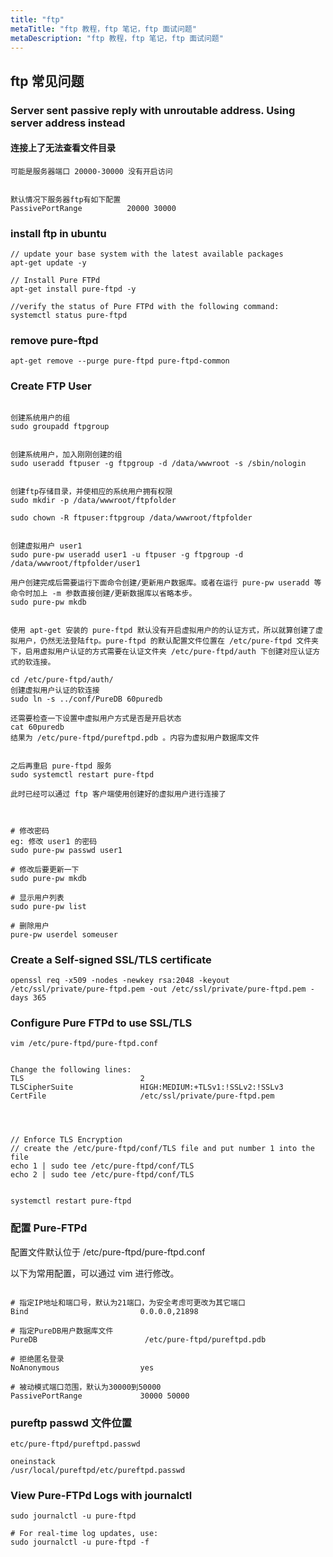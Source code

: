 ```yaml
---
title: "ftp"
metaTitle: "ftp 教程，ftp 笔记，ftp 面试问题"
metaDescription: "ftp 教程，ftp 笔记，ftp 面试问题"
---
```



## ftp 常见问题

### Server sent passive reply with unroutable address. Using server address instead

#### 连接上了无法查看文件目录
```
可能是服务器端口 20000-30000 没有开启访问


默认情况下服务器ftp有如下配置
PassivePortRange          20000 30000
```

### install ftp in ubuntu
```
// update your base system with the latest available packages
apt-get update -y

// Install Pure FTPd
apt-get install pure-ftpd -y

//verify the status of Pure FTPd with the following command:
systemctl status pure-ftpd
```

### remove pure-ftpd
```
apt-get remove --purge pure-ftpd pure-ftpd-common
```

### Create FTP User
```

创建系统用户的组
sudo groupadd ftpgroup


创建系统用户，加入刚刚创建的组
sudo useradd ftpuser -g ftpgroup -d /data/wwwroot -s /sbin/nologin


创建ftp存储目录，并使相应的系统用户拥有权限
sudo mkdir -p /data/wwwroot/ftpfolder

sudo chown -R ftpuser:ftpgroup /data/wwwroot/ftpfolder


创建虚拟用户 user1
sudo pure-pw useradd user1 -u ftpuser -g ftpgroup -d /data/wwwroot/ftpfolder/user1

用户创建完成后需要运行下面命令创建/更新用户数据库。或者在运行 pure-pw useradd 等命令时加上 -m 参数直接创建/更新数据库以省略本步。 
sudo pure-pw mkdb


使用 apt-get 安装的 pure-ftpd 默认没有开启虚拟用户的的认证方式，所以就算创建了虚拟用户，仍然无法登陆ftp。pure-ftpd 的默认配置文件位置在 /etc/pure-ftpd 文件夹下，启用虚拟用户认证的方式需要在认证文件夹 /etc/pure-ftpd/auth 下创建对应认证方式的软连接。

cd /etc/pure-ftpd/auth/
创建虚拟用户认证的软连接
sudo ln -s ../conf/PureDB 60puredb

还需要检查一下设置中虚拟用户方式是否是开启状态
cat 60puredb 
结果为 /etc/pure-ftpd/pureftpd.pdb 。内容为虚拟用户数据库文件


之后再重启 pure-ftpd 服务
sudo systemctl restart pure-ftpd

此时已经可以通过 ftp 客户端使用创建好的虚拟用户进行连接了



# 修改密码
eg: 修改 user1 的密码
sudo pure-pw passwd user1

# 修改后要更新一下
sudo pure-pw mkdb

# 显示用户列表
sudo pure-pw list

# 删除用户
pure-pw userdel someuser
```

### Create a Self-signed SSL/TLS certificate
```
openssl req -x509 -nodes -newkey rsa:2048 -keyout /etc/ssl/private/pure-ftpd.pem -out /etc/ssl/private/pure-ftpd.pem -days 365

```
### Configure Pure FTPd to use SSL/TLS
```
vim /etc/pure-ftpd/pure-ftpd.conf


Change the following lines:
TLS                          2
TLSCipherSuite               HIGH:MEDIUM:+TLSv1:!SSLv2:!SSLv3
CertFile                     /etc/ssl/private/pure-ftpd.pem




// Enforce TLS Encryption
// create the /etc/pure-ftpd/conf/TLS file and put number 1 into the file
echo 1 | sudo tee /etc/pure-ftpd/conf/TLS
echo 2 | sudo tee /etc/pure-ftpd/conf/TLS


systemctl restart pure-ftpd
```

### 配置 Pure-FTPd
配置文件默认位于 /etc/pure-ftpd/pure-ftpd.conf

以下为常用配置，可以通过 vim 进行修改。
```

# 指定IP地址和端口号，默认为21端口，为安全考虑可更改为其它端口
Bind                         0.0.0.0,21898

# 指定PureDB用户数据库文件
PureDB                        /etc/pure-ftpd/pureftpd.pdb

# 拒绝匿名登录
NoAnonymous                  yes

# 被动模式端口范围，默认为30000到50000
PassivePortRange             30000 50000

```


### pureftp passwd 文件位置
```
etc/pure-ftpd/pureftpd.passwd

oneinstack
/usr/local/pureftpd/etc/pureftpd.passwd
```

### View Pure-FTPd Logs with journalctl
```
sudo journalctl -u pure-ftpd

# For real-time log updates, use:
sudo journalctl -u pure-ftpd -f
```